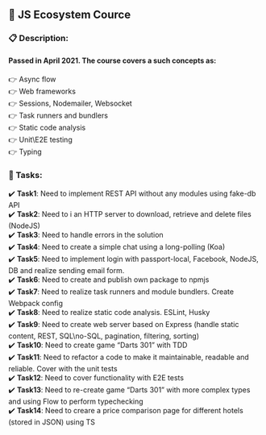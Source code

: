 ## 📛 JS Ecosystem Cоurcе ##

### **📋 Dеscriptiоn:** ###
#### Pаssеd in April 2021. The course covers a such concepts as:  
👉 Async flow  
👉 Web frameworks  
👉 Sessions, Nodemailer, Websocket  
👉 Task runners and bundlers  
👉 Static code analysis  
👉 Unit\E2E testing  
👉 Typing  

### **🎯 Таsks:** ###

✔️ **Таsk1**: Need to implement REST API without any modules using fake-db API  
✔️ **Таsk2**: Need to i an HTTP server to download, retrieve and delete files (NodeJS)  
✔️ **Таsk3**: Need to handle errors in the solution  
✔️ **Таsk4**: Need to create a simple chat using a long-polling (Koa)  
✔️ **Таsk5**: Need to implement login with passport-local, Facebook, NodeJS, DB and realize sending email form.  
✔️ **Таsk6**: Need to create and publish own package to npmjs  
✔️ **Таsk7**: Need to realize task runners and module bundlers. Create Webpack config  
✔️ **Таsk8**: Need to realize static code analysis. ESLint, Husky  
✔️ **Таsk9**: Need to create web server based on Express (handle static content, REST, SQL\no-SQL, pagination, filtering, sorting)  
✔️ **Таsk10**: Need to create game “Darts 301” with TDD  
✔️ **Таsk11**: Need to refactor a code to make it maintainable, readable and reliable. Cover with the unit tests  
✔️ **Таsk12**: Need to cover functionality with E2E tests  
✔️ **Таsk13**: Need to re-create game “Darts 301” with more complex types and using Flow to perform typechecking  
✔️ **Таsk14**: Need to creare a price comparison page for different hotels (stored in JSON) using TS
